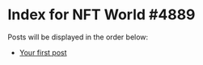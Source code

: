 # Index for NFT World #4889
Posts will be displayed in the order below:

- [Your first post](./001-first.md)

